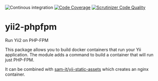 ![Continous integration](https://github.com/sam-it/yii2-phpfpm/workflows/Continous%20integration/badge.svg)
[![Code Coverage](https://scrutinizer-ci.com/g/SAM-IT/yii2-phpfpm/badges/coverage.png?b=master)](https://scrutinizer-ci.com/g/SAM-IT/yii2-phpfpm/?branch=master)
[![Scrutinizer Code Quality](https://scrutinizer-ci.com/g/SAM-IT/yii2-phpfpm/badges/quality-score.png?b=master)](https://scrutinizer-ci.com/g/SAM-IT/yii2-phpfpm/?branch=master)
# yii2-phpfpm
Run Yii2 on PHP-FPM

This package allows you to build docker containers that run your Yii application.
The module adds a command to build a container that will run just PHP-FPM.

It can be combined with [sam-it/yii-static-assets](https://github.com/SAM-IT/yii2-static-assets) which creates an nginx container.



